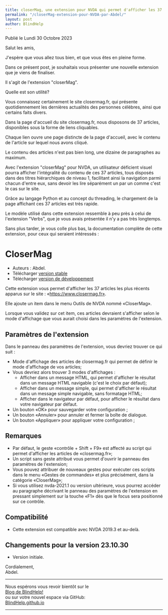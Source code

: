 ```yaml
---
title: closerMag, une extension pour NVDA qui permet d'afficher les 37 articles les plus récents du site closermag.fr en un clin d'œil ! par Abdel
permalink: "/closerMag-extension-pour-NVDA-par-Abdel/"
layout: post
author: BlindHelp
---
```


<footer>Publié le Lundi 30 Octobre 2023</footer>


Salut les amis,

J'espère que vous allez tous bien, et que vous êtes en pleine forme.

Dans ce présent post, je souhaitais vous présenter une nouvelle extension que je viens de finaliser.

Il s'agit de l'extension "closerMag".

Quelle est son utilité?

Vous connaissez certainement le site closermag.fr, qui présente quotidiennement les dernières actualités des personnes célèbres, ainsi que certains faits divers.

Dans la page d'accueil du site closermag.fr, nous disposons de 37 articles, disponibles sous la forme de liens cliquables.

Chaque lien ouvre une page distincte de la page d'accueil, avec le contenu de l'article sur lequel nous avons cliqué.

Le contenu des articles n'est pas bien long, une dizaine de paragraphes au maximum.

Avec l'extension "closerMag" pour NVDA, un utilisateur déficient visuel pourra afficher l'intégralité du contenu de ces 37 articles, tous disposés dans des titres hiérarchiques de niveau 1, facilitant ainsi la navigation parmi chacun d'entre eux, sans devoir les lire séparément un par un comme c'est le cas sur le site.

Grâce au langage Python et au concept du threading, le chargement de la page affichant ces 37 articles est très rapide.

Le modèle utilisé dans cette extension ressemble à peu près à celui de l'extension "Verbs", que je vous avais présentée il n'y a pas très longtemps.

Sans plus tarder, je vous colle plus bas, la documentation complète de cette extension, pour ceux qui seraient intéressés :


# CloserMag #

* Auteurs : Abdel.
* Télécharger [version stable][1]
* Télécharger [version de développement][2]

Cette extension vous permet d'afficher les 37 articles les plus récents apparus sur le site : «https://www.closermag.fr».

Elle ajoute un item	 dans le menu Outils de NVDA nommé «CloserMag».

Lorsque vous validez sur cet item, ces articles devraient s'afficher selon le mode d'affichage que vous aurait choisi dans les paramètres de l'extension.

## Paramètres de l'extension ##

Dans le panneau des paramètres de l'extension, vous devriez trouver ce qui suit :

* Mode d'affichage des articles de closermag.fr qui permet de définir le mode d'affichage de vos articles;
* Vous devriez alors trouver 3 modes d'affichages :
    * Afficher dans un message HTML, qui permet d'afficher le résultat dans un message HTML navigable (c'est le choix par défaut);
    * Afficher dans un message simple, qui permet d'afficher le résultat dans un message simple navigable, sans formatage HTML;
    * Afficher dans le navigateur par défaut, pour afficher le résultat dans votre navigateur par défaut.
* Un bouton «OK» pour sauvegarder votre configuration ;
* Un bouton «Annuler» pour annuler et fermer la boîte de dialogue.
* Un bouton «Appliquer» pour appliquer votre configuration ;

## Remarques ##

* Par défaut, le geste «contrôle + Shift + F9» est affecté au script qui permet d'afficher les articles de «closermag.fr»;
* Un script sans geste attribué vous permet d'ouvrir le panneau des paramètres de l'extension;
* Vous pouvez attribuer de nouveaux gestes pour exécuter ces scripts dans le menu «Gestes de commandes» et plus précisément, dans la catégorie «CloserMag»;
* Si vous utilisez nvda-2021.1 ou version ultérieure, vous pourrez accéder au paragraphe décrivant le panneau des paramètres de l'extension en pressant simplement sur la touche «F1» dès que le focus sera positionné sur ce contrôle.

## Compatibilité ##

* Cette extension est compatible avec NVDA 2019.3 et au-delà.

## Changements pour la version 23.10.30 ##

* Version initiale.

[1]: https://github.com/abdel792/closerMag/releases/download/v23.10.30/closerMag-23.10.30.nvda-addon

[2]: http://cyber25.free.fr/nvda-addons/closerMag-23.10.30-dev.nvda-addon


Cordialement,    
Abdel.    

---

Nous espérons vous revoir bientôt sur le      
[Blog de BlindHelp!](http://blindhelp.blogspot.fr/)                    
ou sur  votre nouvel espace via GitHub:                     
[BlindHelp.github.io](https://blindhelp.github.io)                    

---